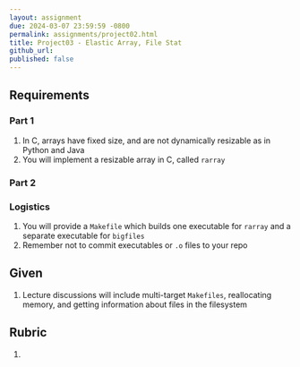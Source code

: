 ```yaml
---
layout: assignment
due: 2024-03-07 23:59:59 -0800
permalink: assignments/project02.html
title: Project03 - Elastic Array, File Stat
github_url: 
published: false
---
```


## Requirements

### Part 1

1. In C, arrays have fixed size, and are not dynamically resizable as in Python and Java
1. You will implement a resizable array in C, called `rarray`

### Part 2

### Logistics

1. You will provide a `Makefile` which builds one executable for `rarray` and a separate executable for `bigfiles`
1. Remember not to commit executables or `.o` files to your repo

## Given

1. Lecture discussions will include multi-target `Makefiles`, reallocating memory, and getting information about files in the filesystem

## Rubric

1. 